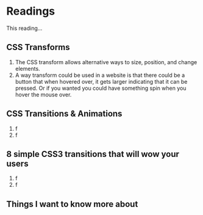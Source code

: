 # Readings
This reading...
## CSS Transforms
  1. The CSS transform allows alternative ways to size, position, and change elements.
  2. A way transform could be used in a website is that there could be a button that when hovered over, it gets larger indicating that it can be pressed. Or if you wanted you could have something spin when you hover the mouse over.

## CSS Transitions & Animations
  1. f
  2. f

## 8 simple CSS3 transitions that will wow your users
  1. f
  2. f

## Things I want to know more about
